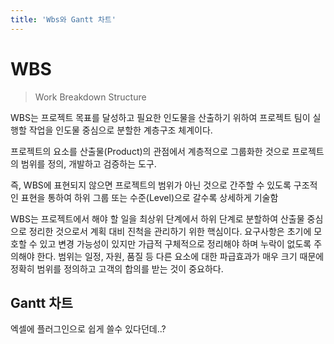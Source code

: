 ```yaml
---
title: 'Wbs와 Gantt 차트'
---
```

# WBS

> Work Breakdown Structure

WBS는 프로젝트 목표를 달성하고 필요한 인도물을 산출하기 위하여 프로젝트 팀이 실행할 작업을 인도물 중심으로 분할한 계층구조 체계이다.

프로젝트의 요소를 산출물(Product)의 관점에서 계층적으로 그룹화한 것으로 프로젝트의 범위를 정의, 개발하고 검증하는 도구.

즉, WBS에 표현되지 않으면 프로젝트의 범위가 아닌 것으로 간주할 수 있도록 구조적인 표현을 통하여 하위 그룹 또는 수준(Level)으로 갈수록 상세하게 기술함

WBS는 프로젝트에서 해야 할 일을 최상위 단계에서 하위 단계로 분할하여 산출물 중심으로 정리한 것으로서 계획 대비 진척을 관리하기 위한 핵심이다. 요구사항은 초기에 모호할 수 있고 변경 가능성이 있지만 가급적 구체적으로 정리해야 하며 누락이 없도록 주의해야 한다. 범위는 일정, 자원, 품질 등 다른 요소에 대한 파급효과가 매우 크기 때문에 정확히 범위를 정의하고 고객의 합의를 받는 것이 중요하다.

## Gantt 차트

엑셀에 플러그인으로 쉽게 쓸수 있다던데..?

